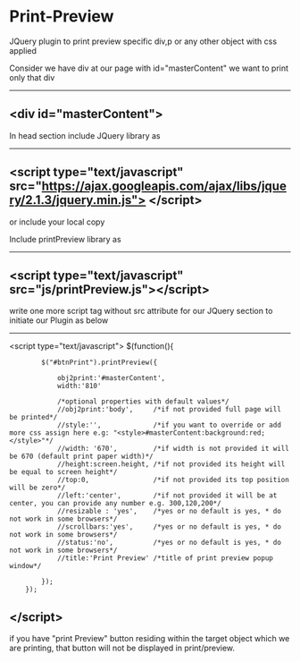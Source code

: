 # Print-Preview
JQuery plugin to print preview specific div,p or any other object with css applied

Consider we have div at our page with id="masterContent" we want to print only that div

-----------------
 &lt;div id="masterContent"> 
-----------------

In head section include JQuery library as 

-----------------
&lt;script type="text/javascript" src="https://ajax.googleapis.com/ajax/libs/jquery/2.1.3/jquery.min.js"> &lt;/script>
-----------------

or include your local copy

Include printPreview library as 

-----------------
&lt;script type="text/javascript" src="js/printPreview.js">&lt;/script>
-----------------

write one more script tag without src attribute for our JQuery section to initiate our Plugin as below 

-----------------
  &lt;script type="text/javascript">
        $(function(){
        
            $("#btnPrint").printPreview({
            
                obj2print:'#masterContent',
                width:'810'
                
                /*optional properties with default values*/
                //obj2print:'body',     /*if not provided full page will be printed*/
                //style:'',             /*if you want to override or add more css assign here e.g: "<style>#masterContent:background:red;</style>"*/
                //width: '670',         /*if width is not provided it will be 670 (default print paper width)*/
                //height:screen.height, /*if not provided its height will be equal to screen height*/
                //top:0,                /*if not provided its top position will be zero*/
                //left:'center',        /*if not provided it will be at center, you can provide any number e.g. 300,120,200*/
                //resizable : 'yes',    /*yes or no default is yes, * do not work in some browsers*/
                //scrollbars:'yes',     /*yes or no default is yes, * do not work in some browsers*/
                //status:'no',          /*yes or no default is yes, * do not work in some browsers*/
                //title:'Print Preview' /*title of print preview popup window*/
                
            });
        });
  &lt;/script>
-----------------

if you have "print Preview" button residing within the target object which we are printing, that button will not be displayed in print/preview.
